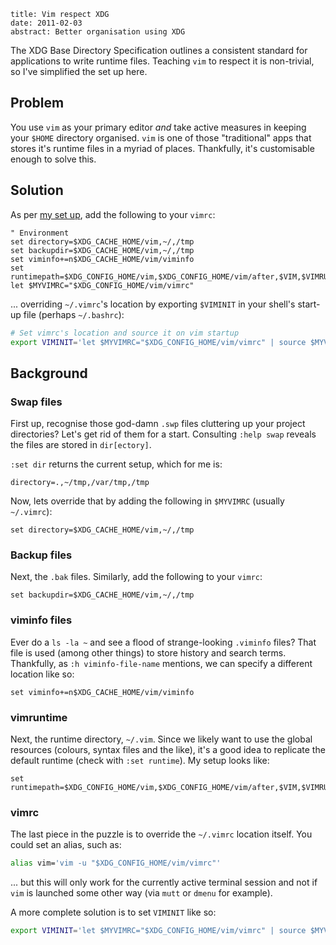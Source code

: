```metadata
title: Vim respect XDG
date: 2011-02-03
abstract: Better organisation using XDG
```

The XDG Base Directory Specification outlines a consistent standard for
applications to write runtime files. Teaching `vim` to respect it is
non-trivial, so I've simplified the set up here.

Problem
-------

You use `vim` as your primary editor *and* take active measures in keeping your
`$HOME` directory organised. `vim` is one of those "traditional" apps that
stores it's runtime files in a myriad of places. Thankfully, it's customisable
enough to solve this.

Solution
--------

As per [my set up][me], add the following to your `vimrc`:

```viml
" Environment
set directory=$XDG_CACHE_HOME/vim,~/,/tmp
set backupdir=$XDG_CACHE_HOME/vim,~/,/tmp
set viminfo+=n$XDG_CACHE_HOME/vim/viminfo
set runtimepath=$XDG_CONFIG_HOME/vim,$XDG_CONFIG_HOME/vim/after,$VIM,$VIMRUNTIME
let $MYVIMRC="$XDG_CONFIG_HOME/vim/vimrc"
```

... overriding `~/.vimrc`'s location by exporting `$VIMINIT` in your shell's
start-up file (perhaps `~/.bashrc`):

```bash
# Set vimrc's location and source it on vim startup
export VIMINIT='let $MYVIMRC="$XDG_CONFIG_HOME/vim/vimrc" | source $MYVIMRC'
```

Background
----------

### Swap files

First up, recognise those god-damn `.swp` files cluttering up your project
directories? Let's get rid of them for a start. Consulting `:help swap`
reveals the files are stored in `dir[ectory]`.

`:set dir` returns the current setup, which for me is:

```viml
directory=.,~/tmp,/var/tmp,/tmp
```

Now, lets override that by adding the following in `$MYVIMRC` (usually
`~/.vimrc`):

```viml
set directory=$XDG_CACHE_HOME/vim,~/,/tmp
```

### Backup files

Next, the `.bak` files. Similarly, add the following to your `vimrc`:

```viml
set backupdir=$XDG_CACHE_HOME/vim,~/,/tmp
```

### viminfo files

Ever do a `ls -la ~` and see a flood of strange-looking `.viminfo` files? That
file is used (among other things) to store history and search terms. Thankfully,
as `:h viminfo-file-name` mentions, we can specify a different location like so:

```viml
set viminfo+=n$XDG_CACHE_HOME/vim/viminfo
```

### vimruntime

Next, the runtime directory, `~/.vim`. Since we likely want to use the global
resources (colours, syntax files and the like), it's a good idea to replicate
the default runtime (check with `:set runtime`). My setup looks like:

```viml
set runtimepath=$XDG_CONFIG_HOME/vim,$XDG_CONFIG_HOME/vim/after,$VIM,$VIMRUNTIME
```

### vimrc

The last piece in the puzzle is to override the `~/.vimrc` location itself. You
could set an alias, such as:

```bash
alias vim='vim -u "$XDG_CONFIG_HOME/vim/vimrc"'
```

... but this will only work for the currently active terminal session and not if
`vim` is launched some other way (via `mutt` or `dmenu` for example).

A more complete solution is to set `VIMINIT` like so:

```bash
export VIMINIT='let $MYVIMRC="$XDG_CONFIG_HOME/vim/vimrc" | source $MYVIMRC'
```

  [xdg]: http://standards.freedesktop.org/basedir-spec/basedir-spec-latest.html
  [prowler]: /prowler-home-cleaner
  [me]: https://github.com/tlvince/vim-config
